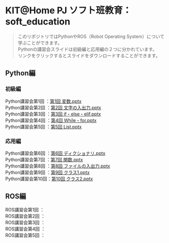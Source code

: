 # KIT@Home PJ ソフト班教育：soft_education


>このリポジトリではPythonやROS（Robot Operating System）について学ぶことができます。  
Pythonの講習会スライドは初級編と応用編の２つに分かれています。  
リンクをクリックするとスライドをダウンロードすることができます。

## Python編
### 初級編
Python講習会第1回 ：[第1回 変数.pptx](https://github.com/KIT-Happy-Robot/soft_education/files/10465673/1.pptx)  
Python講習会第2回 ：[第2回 文字の入出力.pptx](https://github.com/KIT-Happy-Robot/soft_education/files/10465729/2.pptx)  
Python講習会第3回 ：[第3回 if・else・elif.pptx](https://github.com/KIT-Happy-Robot/soft_education/files/10508044/3.if.else.elif.pptx)  
Python講習会第4回 ：[第4回 While・for.pptx](https://github.com/KIT-Happy-Robot/soft_education/files/10508256/4.While.for.pptx)  
Python講習会第5回 ：[第5回 List.pptx](https://github.com/KIT-Happy-Robot/soft_education/files/10508263/5.pptx)  

### 応用編  
Python講習会第6回 ：[第6回 ディクショナリ.pptx](https://github.com/KIT-Happy-Robot/soft_education/files/10508268/6.pptx)  
Python講習会第7回 ：[第7回 関数.pptx](https://github.com/KIT-Happy-Robot/soft_education/files/10465673/第1回_変数.pptx)  
Python講習会第8回 ：[第8回 ファイルの入出力.pptx](https://github.com/KIT-Happy-Robot/soft_education/files/10465673/第1回_変数.pptx)  
Python講習会第9回 ：[第9回 クラス1.pptx](https://github.com/KIT-Happy-Robot/soft_education/files/10465673/第1回_変数.pptx)  
Python講習会第10回：[第10回 クラス2.pptx](https://github.com/KIT-Happy-Robot/soft_education/files/10465673/第1回_変数.pptx)  


## ROS編 
ROS講習会第1回    ：  
ROS講習会第2回    ：  
ROS講習会第3回    ：  
ROS講習会第4回    ：  
ROS講習会第5回    ：  
